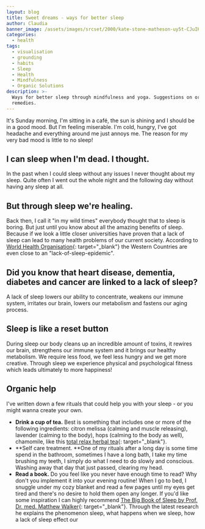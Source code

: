 ```yaml
---
layout: blog
title: Sweet dreams - ways for better sleep
author: Claudia
banner_image: /assets/images/srcset/2000/kate-stone-matheson-uy5t-CJuIK4-unsplash.jpg
categories:
  - health
tags:
  - visualisation
  - grounding
  - habits
  - Sleep
  - Health
  - Mindfulness
  - Organic Solutions
description: >-
  Ways for better sleep through mindfulness and yoga. Suggestions on organic
  remedies.
---
```


It's Sunday morning, I'm sitting in a caf&eacute;, the sun is shining and I should be in a good mood. But I'm feeling miserable. I'm cold, hungry, I've got headache and everything around me just annoys me. The reason for my very bad mood is little to no sleep\!

## I can sleep when I'm dead. I thought.

In the past when I could sleep without any issues I never thought about my sleep. Quite often I went out the whole night and the following day without having any sleep at all.

## But through sleep we're healing.

Back then, I call it "in my wild times" everybody thought that to sleep is boring. But just until you know about all the amazing benefits of sleep. Because if we look a little closer universities have proven that a lack of sleep can lead to many health problems of our current society. According to [World Health Organisation](https://www.who.int/){: target="_blank"} the Western Countries are even close to an "lack-of-sleep-epidemic".

## Did you know that heart disease, dementia, diabetes and cancer are linked to a lack of sleep?

A lack of sleep lowers our ability to concentrate, weakens our immune system, irritates our brain, lowers our metabolism and fastens our aging process.

## Sleep is like a reset button

During sleep our body cleans up an incredible amount of toxins, it rewires our brain, strengthens our immune system and it brings our healthy metabolism. We require less food, we feel less hungry and we get more creative. Through sleep we experience physical and psychological fitness which leads ultimately to more happiness\!

## Organic help

I've written down a few rituals that could help you with your sleep - or you might wanna create your own.

* **Drink a cup of tea.** Best is something that includes one or more of the following ingredients: citron melissa (calming and muscle releasing), lavender (calming to the body), hops (calming to the body as well), chamomile, like this&nbsp;[total relax herbal tea](https://amzn.to/3hQfX90){: target="_blank"}.
* **Self care treatment.&nbsp;**One of my rituals after a long day is some time spend in the bathroom, sometimes I have a long bath, I take my time brushing my teeth, I simply do what I need to do slowly and conscious. Washing away that day that just passed, clearing my head.
* **Read a book.**&nbsp;Do you feel like you never have enough time to read? Why don't you implement it into your evening routine\! When I go to bed, I snuggle under my cozy blanket and read a few pages until my eyes get tired and there's no desire to hold them open any longer. If you'd like some inspiration I can highly recommend [The Big Book of Sleep by Prof. Dr. med. Matthew Walker](https://amzn.to/37RyY6p){: target="_blank"}. Through the latest research he explains the phenomenon sleep, what happens when we sleep, how a lack of sleep effect our&nbsp;